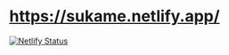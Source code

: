 # https://sukame.netlify.app/

[![Netlify Status](https://api.netlify.com/api/v1/badges/49711c1e-bbc8-4a1b-abee-885dc7fc2f5c/deploy-status)](https://app.netlify.com/sites/sukame/deploys)